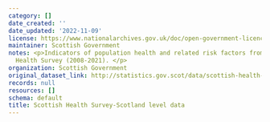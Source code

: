 ```yaml
---
category: []
date_created: ''
date_updated: '2022-11-09'
license: https://www.nationalarchives.gov.uk/doc/open-government-licence/version/3/
maintainer: Scottish Government
notes: <p>Indicators of population health and related risk factors from the Scottish
  Health Survey (2008-2021). </p>
organization: Scottish Government
original_dataset_link: http://statistics.gov.scot/data/scottish-health-survey-scotland-level-data
records: null
resources: []
schema: default
title: Scottish Health Survey-Scotland level data
---
```

